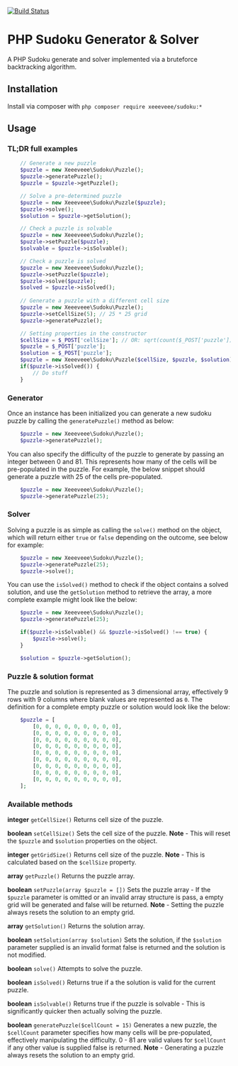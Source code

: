 [![Build Status](https://travis-ci.org/xeeeveee/sudoku.svg?branch=master)](https://travis-ci.org/xeeeveee/sudoku)

# PHP Sudoku Generator & Solver

A PHP Sudoku generate and solver implemented via a bruteforce backtracking algorithm.

## Installation

Install via composer with `php composer require xeeeveee/sudoku:*`

## Usage

### TL;DR full examples

```php
    // Generate a new puzzle
    $puzzle = new Xeeeveee\Sudoku\Puzzle();
    $puzzle->generatePuzzle();
    $puzzle = $puzzle->getPuzzle();

    // Solve a pre-determined puzzle
    $puzzle = new Xeeeveee\Sudoku\Puzzle($puzzle);
    $puzzle->solve();
    $solution = $puzzle->getSolution();

    // Check a puzzle is solvable
    $puzzle = new Xeeeveee\Sudoku\Puzzle();
    $puzzle->setPuzzle($puzzle);
    $solvable = $puzzle->isSolvable();

    // Check a puzzle is solved
    $puzzle = new Xeeeveee\Sudoku\Puzzle();
    $puzzle->setPuzzle($puzzle);
    $puzzle->solve($puzzle);
    $solved = $puzzle->isSolved();
    
    // Generate a puzzle with a different cell size
    $puzzle = new Xeeeveee\Sudoku\Puzzle();
    $puzzle->setCellSize(5); // 25 * 25 grid
    $puzzle->generatePuzzle();

    // Setting properties in the constructor
    $cellSize = $_POST['cellSize']; // OR: sqrt(count($_POST['puzzle']));
    $puzzle = $_POST['puzzle'];
    $solution = $_POST['puzzle'];
    $puzzle = new Xeeeveee\Sudoku\Puzzle($cellSize, $puzzle, $solution);
    if($puzzle->isSolved()) {
        // Do stuff
    }
```

### Generator

Once an instance has been initialized you can generate a new sudoku puzzle by calling the `generatePuzzle()` method as below:

```php
    $puzzle = new Xeeeveee\Sudoku\Puzzle();
    $puzzle->generatePuzzle();
```

You can also specify the difficulty of the puzzle to generate by passing an integer between 0 and 81. This represents how many of the cells will be pre-populated in the puzzle. For example, the below snippet should generate a puzzle with 25 of the cells pre-populated.

```php
    $puzzle = new Xeeeveee\Sudoku\Puzzle();
    $puzzle->generatePuzzle(25);
```

### Solver

Solving a puzzle is as simple as calling the `solve()` method on the object, which will return either `true` or `false` depending on the outcome, see below for example:

```php
    $puzzle = new Xeeeveee\Sudoku\Puzzle();
    $puzzle->generatePuzzle(25);
    $puzzle->solve();
```

You can use the `isSolved()` method to check if the object contains a solved solution, and use the `getSolution` method to retrieve the array, a more complete example might look like the below:

```php
    $puzzle = new Xeeeveee\Sudoku\Puzzle();
    $puzzle->generatePuzzle(25);

    if($puzzle->isSolvable() && $puzzle->isSolved() !== true) {
        $puzzle->solve();
    }

    $solution = $puzzle->getSolution();
```

### Puzzle & solution format

The puzzle and solution is represented as 3 dimensional array, effectively 9 rows with 9 columns where blank values are represented as `0`. The definition for a complete empty puzzle or solution would look like the below:

```php
    $puzzle = [
        [0, 0, 0, 0, 0, 0, 0, 0, 0],
        [0, 0, 0, 0, 0, 0, 0, 0, 0],
        [0, 0, 0, 0, 0, 0, 0, 0, 0],
        [0, 0, 0, 0, 0, 0, 0, 0, 0],
        [0, 0, 0, 0, 0, 0, 0, 0, 0],
        [0, 0, 0, 0, 0, 0, 0, 0, 0],
        [0, 0, 0, 0, 0, 0, 0, 0, 0],
        [0, 0, 0, 0, 0, 0, 0, 0, 0],
        [0, 0, 0, 0, 0, 0, 0, 0, 0],
    ];
```

### Available methods

**integer** `getCellSize()`
Returns cell size of the puzzle.

**boolean** `setCellSize()`
Sets the cell size of the puzzle. **Note** - This will reset the `$puzzle` and `$solution` properties on the object.

**integer** `getGridSize()`
Returns cell size of the puzzle. **Note** - This is calculated based on the `$cellSize` property.

**array** `getPuzzle()`
Returns the puzzle array.

**boolean** `setPuzzle(array $puzzle = [])`
Sets the puzzle array - If the `$puzzle` parameter is omitted or an invalid array structure is pass, a empty grid will be generated and false will be returned.
**Note** - Setting the puzzle always resets the solution to an empty grid.

**array** `getSolution()`
Returns the solution array.

**boolean** `setSolution(array $solution)`
Sets the solution, if the `$solution` parameter supplied is an invalid format false is returned and the solution is not modified.

**boolean** `solve()`
Attempts to solve the puzzle.

**boolean** `isSolved()`
Returns true if a the solution is valid for the current puzzle.

**boolean** `isSolvable()`
Returns true if the puzzle is solvable - This is significantly quicker then actually solving the puzzle.

**boolean** `generatePuzzle($cellCount = 15)`
Generates a new puzzle, the `$cellCount` parameter specifies how many cells will be pre-populated, effectively manipulating the difficulty. 0 - 81 are valid values for `$cellCount` if any other value is supplied false is returned.
**Note** - Generating a puzzle always resets the solution to an empty grid.